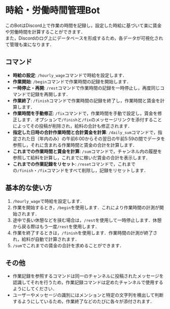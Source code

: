 # 時給・労働時間管理Bot
このBotはDiscord上で作業の時間を記録し，設定した時給に基づいて楽に賃金や労働時間を計算することができます．<br>
また，Discordのログ上にデータベースを形成するため，各データが可視化されて管理も楽になります．

## コマンド
- **時給の設定**: `/hourly_wage`コマンドで時給を設定します．
- **作業開始**: `/begin`コマンドで作業時間の記録を開始します．
- **一時停止・再開**: `/rest`コマンドで作業時間の記録を一時停止し，再度同じコマンドで記録を再開します．
- **作業終了**: `/finish`コマンドで作業時間の記録を終了し，作業時間と賃金を計算します．
- **作業時間を手動修正**: `/fix`コマンドで，作業時間を手動で設定し，賃金を修正します．オプションで`/finish`と`/fix`のメッセージリンクを添付することによってその投稿が削除され，給料の合計も修正されます．
- **指定した日時の合計作業時間と合計賃金を計算**: `/daily_sum`コマンドで，指定された日（年内のみ）の午前6:00からその翌日の午前5:59の間でデータを参照し，それに含まれる作業時間と賃金の合計を計算します．
- **これまでの作業時間と賃金を計算**: `/sum`コマンドで，チャンネル内の履歴を参照して給料を計算し，これまでに稼いだ賃金の合計を表示します．
- **これまでの作業記録をリセット**: `/reset`コマンドで，これまでの`/finish`・`/fix`コマンドをすべて削除し，記録をリセットします．

## 基本的な使い方
1. `/hourly_wage`で時給を設定します．
2. 作業を開始するとき，`/begin`を使用します．これにより作業時間の計測が開始されます．
3. 途中で長い休憩などを挟む場合は，`/rest`を使用して一時停止します．休憩から戻る際はもう一度`/rest`を使用します．
4. 作業を終了するときは，`/finish`を使用します．作業時間の計測が終了され，給料が自動で計算されます．
5. `/sum`でこれまでの賃金の合計を求めることができます．

## その他
- 作業記録を参照するコマンドは同一のチャンネルに投稿されたメッセージを認識してそれを行うため，作業記録コマンドは定めたチャンネルで使用するようにしてください．
- ユーザーやメッセージの識別にはメンションと特定の文字列を検出して判断するようにしているため，作業終了などのたびに各々が添付されます．
